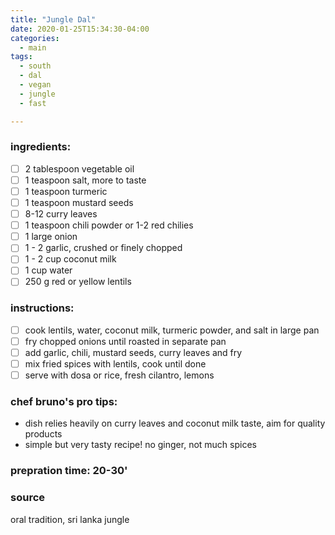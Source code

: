 ```yaml
---
title: "Jungle Dal"
date: 2020-01-25T15:34:30-04:00
categories:
  - main 
tags:
  - south
  - dal
  - vegan
  - jungle
  - fast

---
```


### ingredients:

- [ ] 2 tablespoon vegetable oil
- [ ] 1 teaspoon salt, more to taste
- [ ] 1 teaspoon turmeric
- [ ] 1 teaspoon mustard seeds
- [ ] 8-12 curry leaves
- [ ] 1 teaspoon chili powder or 1-2 red chilies
- [ ] 1 large onion
- [ ] 1 - 2 garlic, crushed or finely chopped
- [ ] 1 - 2 cup coconut milk
- [ ] 1 cup water
- [ ] 250 g red or yellow lentils

### instructions:
- [ ] cook lentils, water, coconut milk, turmeric powder, and salt in large pan
- [ ] fry chopped onions until roasted in separate pan
- [ ] add garlic, chili, mustard seeds, curry leaves and fry
- [ ] mix fried spices with lentils, cook until done
- [ ] serve with dosa or rice, fresh cilantro, lemons

### chef bruno's pro tips:

- dish relies heavily on curry leaves and coconut milk taste, aim for quality products
- simple but very tasty recipe! no ginger, not much spices

### prepration time: 20-30'

### source

oral tradition, sri lanka jungle



